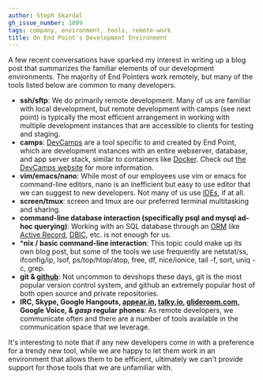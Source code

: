 ```yaml
---
author: Steph Skardal
gh_issue_number: 1099
tags: company, environment, tools, remote-work
title: On End Point's Development Environment
---
```


A few recent conversations have sparked my interest in writing up a blog post that summarizes the familiar elements of our development environments. The majority of End Pointers work remotely, but many of the tools listed below are common to many developers.

- **ssh/sftp**: We do primarily remote development. Many of us are familiar with local development, but remote development with camps (see next point) is typically the most efficient arrangement in working with multiple development instances that are accessible to clients for testing and staging.
- **camps**: [DevCamps](http://www.devcamps.org/) are a tool specific to and created by End Point, which are development instances with an entire webserver, database, and app server stack, similar to containers like [Docker](https://www.docker.com/). Check out [the DevCamps website](http://www.devcamps.org/) for more information.
- **vim/emacs/nano**: While most of our employees use vim or emacs for command-line editors, nano is an inefficient but easy to use editor that we can suggest to new developers. Not many of us use [IDEs](http://en.wikipedia.org/wiki/Integrated_development_environment), if at all.
- **screen/tmux**: screen and tmux are our preferred terminal multitasking and sharing.
- **command-line database interaction (specifically psql and mysql ad-hoc querying)**: Working with an SQL database through an [ORM](http://en.wikipedia.org/wiki/Object-relational_mapping) like [Active Record](http://guides.rubyonrails.org/active_record_basics.html), [DBIC](http://www.dbix-class.org/), etc. is not enough for us.
- ***nix / basic command-line interaction**: This topic could make up its own blog post, but some of the tools we use frequently are netstat/ss, ifconfig/ip, lsof, ps/top/htop/atop, free, df, nice/ionice, tail -f, sort, uniq -c, grep.
- **git & [github](https://github.com/)**: Not uncommon to devshops these days, git is the most popular version control system, and github an extremely popular host of both open source and private repositories.
- **IRC, Skype, Google Hangouts, [appear.in](https://github.com/), [talky.io](https://talky.io/), [glideroom.com](https://glideroom.com/), Google Voice, & *gasp* regular phones**: As remote developers, we communicate often and there are a number of tools available in the communication space that we leverage.

It's interesting to note that if any new developers come in with a preference for a trendy new tool, while we are happy to let them work in an environment that allows them to be efficient, ultimately we can't provide support for those tools that we are unfamiliar with.
